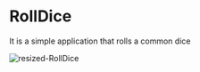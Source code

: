 # RollDice

It is a simple application that rolls a common dice

![resized-RollDice](https://user-images.githubusercontent.com/54866393/95880061-61528780-0d77-11eb-9683-7fb933b9608c.png)
